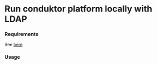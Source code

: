 # Run conduktor platform locally with LDAP

### Requirements

See [here](../README.md#requirements-📑)


### Usage
